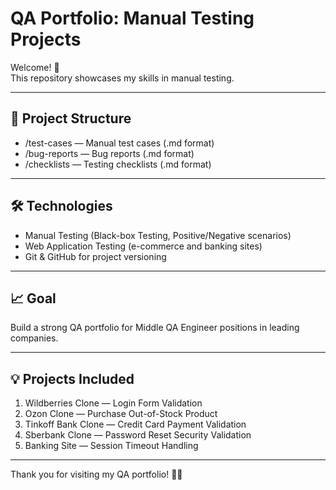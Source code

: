 # QA Portfolio: Manual Testing Projects

Welcome! 👋  
This repository showcases my skills in manual testing.

---

## 📂 Project Structure

- /test-cases — Manual test cases (.md format)
- /bug-reports — Bug reports (.md format)
- /checklists — Testing checklists (.md format)

---

## 🛠 Technologies

- Manual Testing (Black-box Testing, Positive/Negative scenarios)
- Web Application Testing (e-commerce and banking sites)
- Git & GitHub for project versioning

---

## 📈 Goal

Build a strong QA portfolio for Middle QA Engineer positions in leading companies.

---

## 💡 Projects Included

1. Wildberries Clone — Login Form Validation
2. Ozon Clone — Purchase Out-of-Stock Product
3. Tinkoff Bank Clone — Credit Card Payment Validation
4. Sberbank Clone — Password Reset Security Validation
5. Banking Site — Session Timeout Handling

---

Thank you for visiting my QA portfolio! 👩‍💻

